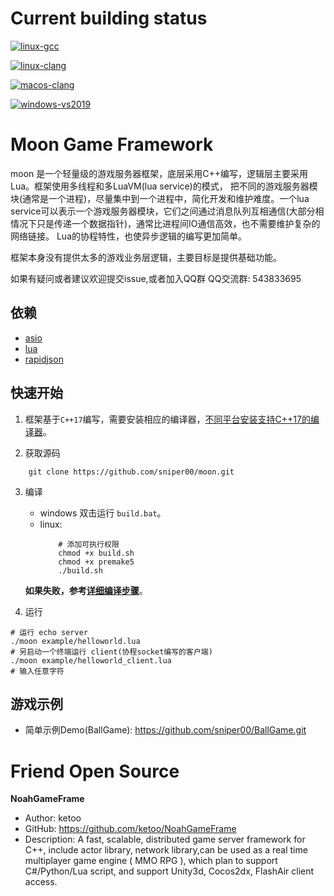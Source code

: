# Current building status

[![linux-gcc](https://github.com/sniper00/moon/actions/workflows/linux-gcc.yml/badge.svg)](https://github.com/sniper00/moon/actions/workflows/linux-gcc.yml)

[![linux-clang](https://github.com/sniper00/moon/actions/workflows/linux-clang.yml/badge.svg)](https://github.com/sniper00/moon/actions/workflows/linux-clang.yml)

[![macos-clang](https://github.com/sniper00/moon/actions/workflows/macosx-clang.yml/badge.svg)](https://github.com/sniper00/moon/actions/workflows/macosx-clang.yml)

[![windows-vs2019](https://github.com/sniper00/moon/actions/workflows/windows-vs2019.yml/badge.svg)](https://github.com/sniper00/moon/actions/workflows/windows-vs2019.yml)

# Moon Game Framework
moon 是一个轻量级的游戏服务器框架，底层采用C++编写，逻辑层主要采用Lua。框架使用多线程和多LuaVM(lua service)的模式，
把不同的游戏服务器模块(通常是一个进程)，尽量集中到一个进程中，简化开发和维护难度。一个lua service可以表示一个游戏服务器模块，它们之间通过消息队列互相通信(大部分相情况下只是传递一个数据指针)，通常比进程间IO通信高效，也不需要维护复杂的网络链接。
Lua的协程特性，也使异步逻辑的编写更加简单。

框架本身没有提供太多的游戏业务层逻辑，主要目标是提供基础功能。

如果有疑问或者建议欢迎提交issue,或者加入QQ群
QQ交流群: 543833695

## 依赖

- [asio](https://github.com/chriskohlhoff/asio)
- [lua](https://github.com/cloudwu/skynet/tree/master/3rd/lua)
- [rapidjson](https://github.com/Tencent/rapidjson)

## 快速开始

1. 框架基于`C++17`编写，需要安装相应的编译器，[不同平台安装支持C++17的编译器](https://github.com/sniper00/moon/wiki/Build#%E5%AE%89%E8%A3%85c17%E7%BC%96%E8%AF%91%E5%99%A8)。

2. 获取源码
```
    git clone https://github.com/sniper00/moon.git
``` 

3. 编译
    - windows 双击运行 `build.bat`。
    - linux:
        ```shell
            # 添加可执行权限
            chmod +x build.sh
            chmod +x premake5
            ./build.sh
        ```

    **如果失败，参考[详细编译步骤](https://github.com/sniper00/moon/wiki/Build#%E7%BC%96%E8%AF%91)**。

4. 运行

```shell
# 运行 echo server
./moon example/helloworld.lua
# 另启动一个终端运行 client(协程socket编写的客户端)
./moon example/helloworld_client.lua
# 输入任意字符
```

## 游戏示例
- 简单示例Demo(BallGame): https://github.com/sniper00/BallGame.git

# Friend Open Source
**NoahGameFrame**  
-  Author: ketoo  
-  GitHub: https://github.com/ketoo/NoahGameFrame  
-  Description: A fast, scalable, distributed game server framework for C++, include actor library, network library,can be used as a real time multiplayer game engine ( MMO RPG ), which plan to support C#/Python/Lua script, and support Unity3d, Cocos2dx, FlashAir client access.  
